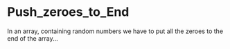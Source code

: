 Push_zeroes_to_End
==================

In an array, containing random numbers we have to put all the zeroes to the end of the array...
